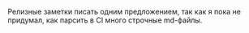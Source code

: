 Релизные заметки писать одним предложением, так как я пока не придумал, как парсить в CI много строчные md-файлы.